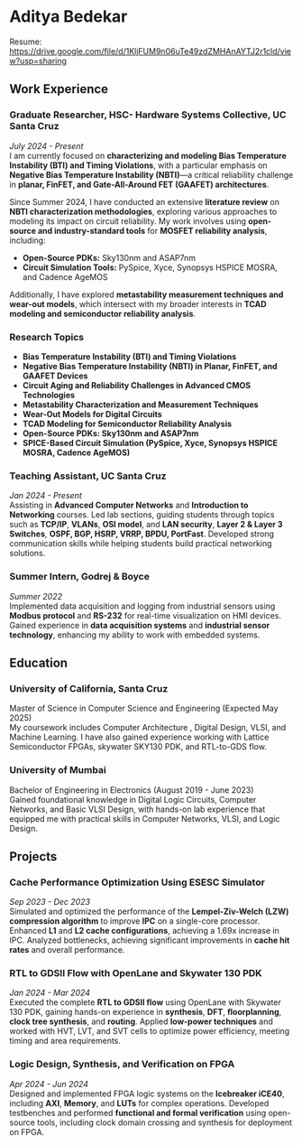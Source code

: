 # Aditya Bedekar
Resume: https://drive.google.com/file/d/1KljFUM9n06uTe49zdZMHAnAYTJ2r1cld/view?usp=sharing
## **Work Experience**
### **Graduate Researcher, HSC- Hardware Systems Collective, UC Santa Cruz**  
*July 2024 - Present*  
I am currently focused on **characterizing and modeling Bias Temperature Instability (BTI) and Timing Violations**, with a particular emphasis on **Negative Bias Temperature Instability (NBTI)**—a critical reliability challenge in **planar, FinFET, and Gate-All-Around FET (GAAFET) architectures**.  

Since Summer 2024, I have conducted an extensive **literature review** on **NBTI characterization methodologies**, exploring various approaches to modeling its impact on circuit reliability. My work involves using **open-source and industry-standard tools** for **MOSFET reliability analysis**, including:  
- **Open-Source PDKs:** Sky130nm and ASAP7nm  
- **Circuit Simulation Tools:** PySpice, Xyce, Synopsys HSPICE MOSRA, and Cadence AgeMOS  

Additionally, I have explored **metastability measurement techniques and wear-out models**, which intersect with my broader interests in **TCAD modeling and semiconductor reliability analysis**.  
### **Research Topics**  
- **Bias Temperature Instability (BTI) and Timing Violations**  
- **Negative Bias Temperature Instability (NBTI) in Planar, FinFET, and GAAFET Devices**  
- **Circuit Aging and Reliability Challenges in Advanced CMOS Technologies**  
- **Metastability Characterization and Measurement Techniques**  
- **Wear-Out Models for Digital Circuits**  
- **TCAD Modeling for Semiconductor Reliability Analysis**  
- **Open-Source PDKs: Sky130nm and ASAP7nm**  
- **SPICE-Based Circuit Simulation (PySpice, Xyce, Synopsys HSPICE MOSRA, Cadence AgeMOS)**  

### **Teaching Assistant, UC Santa Cruz**  
*Jan 2024 - Present*  
Assisting in **Advanced Computer Networks** and **Introduction to Networking** courses. Led lab sections, guiding students through topics such as **TCP/IP**, **VLANs**, **OSI model**, and **LAN security**, **Layer 2 & Layer 3 Switches**, **OSPF, BGP, HSRP, VRRP, BPDU, PortFast**. Developed strong communication skills while helping students build practical networking solutions.

### Summer Intern, Godrej & Boyce  
*Summer 2022*  
Implemented data acquisition and logging from industrial sensors using **Modbus protocol** and **RS-232** for real-time visualization on HMI devices. Gained experience in **data acquisition systems** and **industrial sensor technology**, enhancing my ability to work with embedded systems.

## Education
### **University of California, Santa Cruz**  
Master of Science in Computer Science and Engineering  (Expected May 2025)  
My coursework includes Computer Architecture , Digital Design, VLSI, and Machine Learning. I have also gained experience working with Lattice Semiconductor FPGAs, skywater SKY130 PDK, and RTL-to-GDS flow.

### **University of Mumbai**  
Bachelor of Engineering in Electronics (August 2019 - June 2023)  
Gained foundational knowledge in Digital Logic Circuits, Computer Networks, and Basic VLSI Design, with hands-on lab experience that equipped me with practical skills in Computer Networks, VLSI, and Logic Design.

## **Projects**
### Cache Performance Optimization Using ESESC Simulator  
*Sep 2023 - Dec 2023*  
Simulated and optimized the performance of the **Lempel-Ziv-Welch (LZW) compression algorithm** to improve **IPC** on a single-core processor. Enhanced **L1** and **L2 cache configurations**, achieving a 1.69x increase in IPC. Analyzed bottlenecks, achieving significant improvements in **cache hit rates** and overall performance.

### RTL to GDSII Flow with OpenLane and Skywater 130 PDK  
*Jan 2024 - Mar 2024*  
Executed the complete **RTL to GDSII flow** using OpenLane with Skywater 130 PDK, gaining hands-on experience in **synthesis**, **DFT**, **floorplanning**, **clock tree synthesis**, and **routing**. Applied **low-power techniques** and worked with HVT, LVT, and SVT cells to optimize power efficiency, meeting timing and area requirements.

### Logic Design, Synthesis, and Verification on FPGA  
*Apr 2024 - Jun 2024*  
Designed and implemented FPGA logic systems on the **Icebreaker iCE40**, including **AXI**, **Memory**, and **LUTs** for complex operations. Developed testbenches and performed **functional and formal verification** using open-source tools, including clock domain crossing and synthesis for deployment on FPGA.


